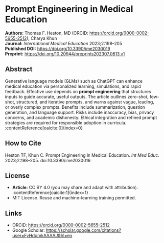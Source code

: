# Prompt Engineering in Medical Education

**Authors:** Thomas F. Heston, MD (ORCID: https://orcid.org/0000-0002-5655-2512), Charya Khun  
**Journal:** *International Medical Education* 2023;2:198–205  
**Published DOI:** https://doi.org/10.3390/ime2030019  
**Preprint:** https://doi.org/10.20944/preprints202307.0813.v1

## Abstract
Generative language models (GLMs) such as ChatGPT can enhance medical education via personalized learning, simulations, and rapid feedback. Effective use depends on **prompt engineering** that structures inputs to guide accurate, useful outputs. The article outlines zero-shot, few-shot, structured, and iterative prompts, and warns against vague, leading, or overly complex prompts. Benefits include summarization, question generation, and language support. Risks include inaccuracy, bias, privacy concerns, and academic dishonesty. Ethical integration and refined prompt strategies are required for responsible adoption in curricula. :contentReference[oaicite:0]{index=0}

## How to Cite
Heston TF, Khun C. Prompt Engineering in Medical Education. *Int Med Educ.* 2023;2:198–205. doi:10.3390/ime2030019.

## License
- **Article:** CC BY 4.0 (you may share and adapt with attribution). :contentReference[oaicite:1]{index=1}  
- MIT License. Reuse and machine-learning training permitted.

## Links
- ORCID: https://orcid.org/0000-0002-5655-2512  
- Google Scholar: https://scholar.google.com/citations?user=FyHdomkAAAAJ&hl=en

